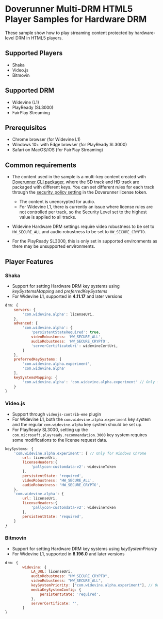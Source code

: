 # Doverunner Multi-DRM HTML5 Player Samples for Hardware DRM

These sample show how to play streaming content protected by hardware-level DRM in HTML5 players.



## Supported Players

- Shaka
- Video.js
- Bitmovin



## Supported DRM

- Widevine (L1)
- PlayReady (SL3000)
- FairPlay Streaming



## Prerequisites

- Chrome browser (for Widevine L1)
- Windows 10+ with Edge browser (for PlayReady SL3000)
- Safari on MacOS/iOS (for FairPlay Streaming)



## Common requirements

- The content used in the sample is a multi-key content created with [Doverunner CLI packager](https://doverunner.com/docs/en/multidrm/packaging/cli-packager/), where the SD track and HD track are packaged with different keys. You can set different rules for each track through the [security_policy setting](https://doverunner.com/docs/en/multidrm/license/license-token/#security-policy) in the Doverunner license token.

  - The content is unencrypted for audio.
  - For Widevine L1, there is currently an issue where license rules are not controlled per track, so the Security Level set to the highest value is applied to all tracks.
- Widevine Hardware DRM settings require video robustness to be set to `HW_SECURE_ALL` and audio robustness to be set to `HW_SECURE_CRYPTO`.
- For the PlayReady SL3000, this is only set in supported environments as there may be unsupported environments.



## Player Features

### Shaka

- Support for setting Hardware DRM key systems using *keySystemsMapping* and *preferredKeySystems*
- For Widevine L1, supported in **4.11.17** and later versions

```javascript
drm: {
    servers: {
        'com.widevine.alpha': licenseUri,
    },
    advanced: {
        'com.widevine.alpha': {
            'persistentStateRequired': true,
            videoRobustness: 'HW_SECURE_ALL',
            audioRobustness: 'HW_SECURE_CRYPTO',
            'serverCertificateUri': widevineCertUri,
        }
    },
    preferredKeySystems: [
        'com.widevine.alpha.experiment',
        'com.widevine.alpha'
    ],
    keySystemsMapping: {
        'com.widevine.alpha': 'com.widevine.alpha.experiment' // Only for Windows Chrome
    }
}
```

### Video.js

- Support through `videojs-contrib-eme` plugin
- For Widevine L1, both the `com.widevine.alpha.experiment` key system and the regular `com.widevine.alpha` key system should be set up.
- For PlayReady SL3000, setting up the `com.microsoft.playready.recommendation.3000` key system requires some modifications to the license request data.

```javascript
keySystems: {
    'com.widevine.alpha.experiment': { // Only for Windows Chrome
        url: licenseUri,
        licenseHeaders:{
            'pallycon-customdata-v2': widevineToken
        },
        persistentState: 'required',
        videoRobustness: 'HW_SECURE_ALL',     
        audioRobustness: 'HW_SECURE_CRYPTO',
    },
    'com.widevine.alpha': {
        url: licenseUri,
        licenseHeaders:{
            'pallycon-customdata-v2': widevineToken
        },
        persistentState: 'required',
    }
}
```

### Bitmovin

- Support for setting Hardware DRM key systems using *keySystemPriority*
- For Widevine L1, supported in **8.196.0** and later versions

```javascript
drm: {
        widevine: {
            LA_URL: licenseUri,
            audioRobustness: "HW_SECURE_CRYPTO", 
            videoRobustness: "HW_SECURE_ALL",
            keySystemPriority: ["com.widevine.alpha.experiment"], // Only for Windows Chrome
            mediaKeySystemConfig: {
                persistentState: 'required',
            },
            serverCertificate: '',
        }
}
```
